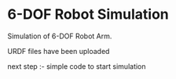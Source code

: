 # 6-DOF Robot Simulation
Simulation of 6-DOF Robot Arm.


URDF files have been uploaded

next step :-  simple code to start simulation
